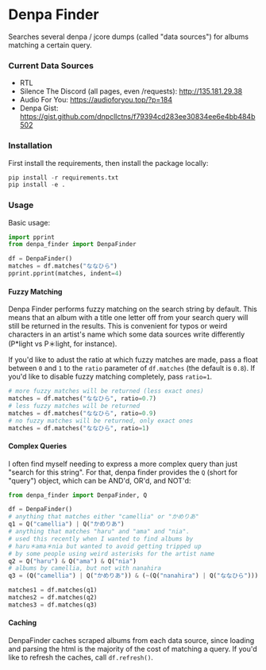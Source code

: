 # Denpa Finder

Searches several denpa / jcore dumps (called "data sources") for albums matching a certain query.

### Current Data Sources

* RTL
* Silence The Discord (all pages, even /requests): <http://135.181.29.38>
* Audio For You: <https://audioforyou.top/?p=184>
* Denpa Gist: <https://gist.github.com/dnpcllctns/f79394cd283ee30834ee6e4bb484b502>

### Installation

First install the requirements, then install the package locally:

```python
pip install -r requirements.txt
pip install -e .
```

### Usage

Basic usage:

```python
import pprint
from denpa_finder import DenpaFinder

df = DenpaFinder()
matches = df.matches("ななひら")
pprint.pprint(matches, indent=4)
```

#### Fuzzy Matching

Denpa Finder performs fuzzy matching on the search string by default. This means that an album with a title one letter off from your search query will still be returned in the results. This is convenient for typos or weird characters in an artist's name which some data sources write differently (P*light vs P＊light, for instance).

If you'd like to adust the ratio at which fuzzy matches are made, pass a float between `0` and `1` to the `ratio` parameter of `df.matches` (the default is `0.8`). If you'd like to disable fuzzy matching completely, pass `ratio=1`.

```python
# more fuzzy matches will be returned (less exact ones)
matches = df.matches("ななひら", ratio=0.7)
# less fuzzy matches will be returned
matches = df.matches("ななひら", ratio=0.9)
# no fuzzy matches will be returned, only exact ones
matches = df.matches("ななひら", ratio=1)
```

#### Complex Queries

I often find myself needing to express a more complex query than just "search for this string". For that, denpa finder provides the `Q` (short for "query") object, which can be AND'd, OR'd, and NOT'd:

```python
from denpa_finder import DenpaFinder, Q

df = DenpaFinder()
# anything that matches either "camellia" or "かめりあ"
q1 = Q("camellia") | Q("かめりあ")
# anything that matches "haru" and "ama" and "nia".
# used this recently when I wanted to find albums by
# haru＊ama＊nia but wanted to avoid getting tripped up
# by some people using weird asterisks for the artist name
q2 = Q("haru") & Q("ama") & Q("nia")
# albums by camellia, but not with nanahira
q3 = (Q("camellia") | Q("かめりあ")) & (~(Q("nanahira") | Q("ななひら")))

matches1 = df.matches(q1)
matches2 = df.matches(q2)
matches3 = df.matches(q3)
```

#### Caching

DenpaFinder caches scraped albums from each data source, since loading and parsing the html is the majority of the cost of matching a query. If you'd like to refresh the caches, call `df.refresh()`.
